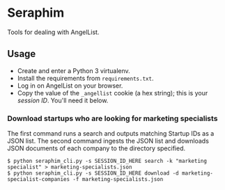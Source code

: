 Seraphim
========

Tools for dealing with AngelList.

Usage
-----

* Create and enter a Python 3 virtualenv.
* Install the requirements from `requirements.txt`.
* Log in on AngelList on your browser.
* Copy the value of the `_angellist` cookie (a hex string); this is your *session ID*. You'll need it below.

### Download startups who are looking for marketing specialists

The first command runs a search and outputs matching Startup IDs as a JSON list.
The second command ingests the JSON list and downloads JSON documents of each company to the directory specified.

```
$ python seraphim_cli.py -s SESSION_ID_HERE search -k "marketing specialist" > marketing-specialists.json
$ python seraphim_cli.py -s SESSION_ID_HERE download -d marketing-specialist-companies -f marketing-specialists.json
```

